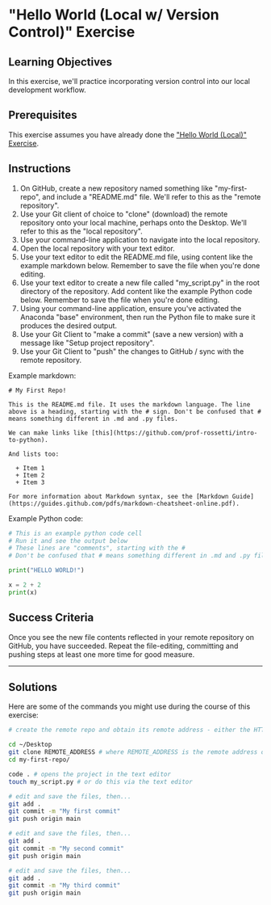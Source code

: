 # "Hello World (Local w/ Version Control)" Exercise

## Learning Objectives

In this exercise, we'll practice incorporating version control into our local development workflow.

## Prerequisites

This exercise assumes you have already done the ["Hello World (Local)" Exercise](local.md).

## Instructions

  1. On GitHub, create a new repository named something like "my-first-repo", and include a "README.md" file. We'll refer to this as the "remote repository".
  2. Use your Git client of choice to "clone" (download) the remote repository onto your local machine, perhaps onto the Desktop. We'll refer to this as the "local repository".
  3. Use your command-line application to navigate into the local repository.
  4. Open the local repository with your text editor.
  5. Use your text editor to edit the README.md file, using content like the example markdown below. Remember to save the file when you're done editing.
  6. Use your text editor to create a new file called "my_script.py" in the root directory of the repository. Add content like the example Python code below. Remember to save the file when you're done editing.
  7. Using your command-line application, ensure you've activated the Anaconda "base" environment, then run the Python file to make sure it produces the desired output.
  8. Use your Git Client to "make a commit" (save a new version) with a message like "Setup project repository".
  9. Use your Git Client to "push" the changes to GitHub / sync with the remote repository.


Example markdown:

```
# My First Repo!

This is the README.md file. It uses the markdown language. The line above is a heading, starting with the # sign. Don't be confused that # means something different in .md and .py files.

We can make links like [this](https://github.com/prof-rossetti/intro-to-python).

And lists too:

  + Item 1
  + Item 2
  + Item 3

For more information about Markdown syntax, see the [Markdown Guide](https://guides.github.com/pdfs/markdown-cheatsheet-online.pdf).
```

Example Python code:

```py
# This is an example python code cell
# Run it and see the output below
# These lines are "comments", starting with the #
# Don't be confused that # means something different in .md and .py files.

print("HELLO WORLD!")

x = 2 + 2
print(x)
```

## Success Criteria

Once you see the new file contents reflected in your remote repository on GitHub, you have succeeded. Repeat the file-editing, committing and pushing steps at least one more time for good measure.


<hr>

## Solutions

Here are some of the commands you might use during the course of this exercise:

```sh
# create the remote repo and obtain its remote address - either the HTTPS or the SSH version, then ...

cd ~/Desktop
git clone REMOTE_ADDRESS # where REMOTE_ADDRESS is the remote address of your repo
cd my-first-repo/

code . # opens the project in the text editor
touch my_script.py # or do this via the text editor

# edit and save the files, then...
git add .
git commit -m "My first commit"
git push origin main

# edit and save the files, then...
git add .
git commit -m "My second commit"
git push origin main

# edit and save the files, then...
git add .
git commit -m "My third commit"
git push origin main
```
